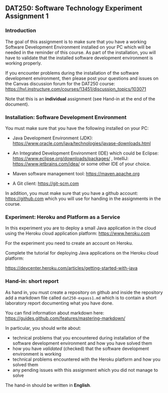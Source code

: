 ## DAT250: Software Technology Experiment Assignment 1

### Introduction

The goal of this assignment is to make sure that you have a working Software Development Environment installed on your PC which will be needed in the reminder of this course. As part of the installation, you will have to validate that the installed software development environment is working properly.

If you encounter problems during the installation of the software development environment, then please post your questions and issues on the Canvas discussion forum for the DAT250 course: https://hvl.instructure.com/courses/13451/discussion_topics/103071

Note that this is an **individual** assignment (see Hand-in at the end of the document).

### Installation: Software Development Environment

You must make sure that you have the following installed on your PC:

- Java Development Environment (JDK): https://www.oracle.com/java/technologies/javase-downloads.html

- An Integrated Development Environment (IDE) which could be Eclipse: https://www.eclipse.org/downloads/packages/ , IntelliJ: https://www.jetbrains.com/idea/ or some other IDE of your choice.

- Maven software management tool: https://maven.apache.org

- A Git client: https://git-scm.com

In addition, you must make sure that you have a github account: https://github.com which you will use for handing in the assignments in the course.

### Experiment: Heroku and Platform as a Service

In this experiment you are to deploy a small Java application in the cloud using the Heroku cloud application platform: https://www.heroku.com

For the experiment you need to create an account on Heroku.

Complete the tutorial for deploying Java applications on the Heroku cloud platform:

https://devcenter.heroku.com/articles/getting-started-with-java

### Hand-in: short report

As hand in, you must create a repository on github and inside the repository add a markdown file called `dat250-expass1.md` which is to contain a short laboratory report documenting what you have done.

You can find information about markdown here: https://guides.github.com/features/mastering-markdown/

In particular, you should write about:

- technical problems that you encountered during installation of the software development environment and how you have solved them
- how you have *validated* (checked) that the software development environment is working
- technical problems encountered with the Heroku platform and how you solved them
- any pending issues with this assignment which you did not manage to solve

The hand-in should be written in **English**.
